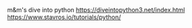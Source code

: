 m&m's dive into python
https://diveintopython3.net/index.html
https://www.stavros.io/tutorials/python/
